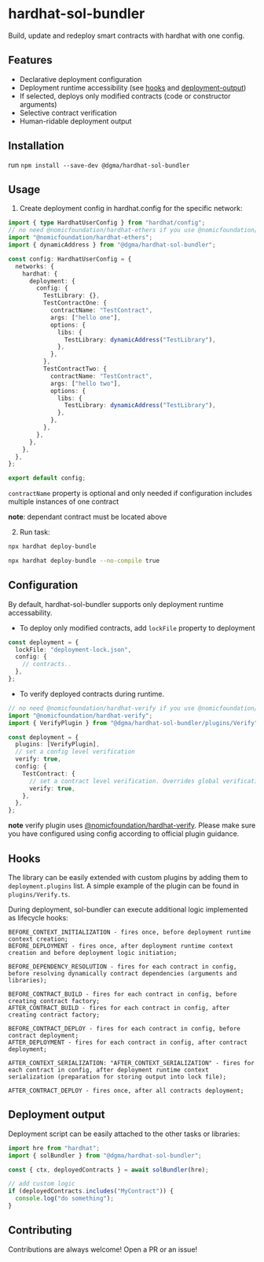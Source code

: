 # hardhat-sol-bundler

Build, update and redeploy smart contracts with hardhat with one config.

## Features

- Declarative deployment configuration
- Deployment runtime accessibility (see [hooks](#hooks) and [deployment-output](#deployment-output))
- If selected, deploys only modified contracts (code or constructor arguments)
- Selective contract verification
- Human-ridable deployment output

## Installation

run `npm install --save-dev @dgma/hardhat-sol-bundler`

## Usage

1. Create deployment config in hardhat.config for the specific network:

```ts
import { type HardhatUserConfig } from "hardhat/config";
// no need @nomicfoundation/hardhat-ethers if you use @nomicfoundation/hardhat-toolbox
import "@nomicfoundation/hardhat-ethers";
import { dynamicAddress } from "@dgma/hardhat-sol-bundler";

const config: HardhatUserConfig = {
  networks: {
    hardhat: {
      deployment: {
        config: {
          TestLibrary: {},
          TestContractOne: {
            contractName: "TestContract",
            args: ["hello one"],
            options: {
              libs: {
                TestLibrary: dynamicAddress("TestLibrary"),
              },
            },
          },
          TestContractTwo: {
            contractName: "TestContract",
            args: ["hello two"],
            options: {
              libs: {
                TestLibrary: dynamicAddress("TestLibrary"),
              },
            },
          },
        },
      },
    },
  },
};

export default config;
```

`contractName` property is optional and only needed if configuration includes multiple instances of one contract

**note**: dependant contract must be located above

2. Run task:

```sh
npx hardhat deploy-bundle
```

```sh
npx hardhat deploy-bundle --no-compile true
```

## Configuration

By default, hardhat-sol-bundler supports only deployment runtime accessability.

- To deploy only modified contracts, add `lockFile` property to deployment

```ts
const deployment = {
  lockFile: "deployment-lock.json",
  config: {
    // contracts..
  },
};
```

- To verify deployed contracts during runtime.

```ts
// no need @nomicfoundation/hardhat-verify if you use @nomicfoundation/hardhat-toolbox
import "@nomicfoundation/hardhat-verify";
import { VerifyPlugin } from "@dgma/hardhat-sol-bundler/plugins/Verify";

const deployment = {
  plugins: [VerifyPlugin],
  // set a config level verification
  verify: true,
  config: {
    TestContract: {
      // set a contract level verification. Overrides global verification
      verify: true,
    },
  },
};
```

**note** verify plugin uses [@nomicfoundation/hardhat-verify](https://www.npmjs.com/package/@nomicfoundation/hardhat-verify). Please make sure you have configured using config according to official plugin guidance.

## Hooks

The library can be easily extended with custom plugins by adding them to `deployment.plugins` list. A simple example of the plugin can be found in `plugins/Verify.ts`.

During deployment, sol-bundler can execute additional logic implemented as lifecycle hooks:

```
BEFORE_CONTEXT_INITIALIZATION - fires once, before deployment runtime context creation;
BEFORE_DEPLOYMENT - fires once, after deployment runtime context creation and before deployment logic initiation;

BEFORE_DEPENDENCY_RESOLUTION - fires for each contract in config, before resolving dynamically contract dependencies (arguments and libraries);

BEFORE_CONTRACT_BUILD - fires for each contract in config, before creating contract factory;
AFTER_CONTRACT_BUILD - fires for each contract in config, after creating contract factory;

BEFORE_CONTRACT_DEPLOY - fires for each contract in config, before contract deployment;
AFTER_DEPLOYMENT - fires for each contract in config, after contract deployment;

AFTER_CONTEXT_SERIALIZATION: "AFTER_CONTEXT_SERIALIZATION" - fires for each contract in config, after deployment runtime context serialization (preparation for storing output into lock file);

AFTER_CONTRACT_DEPLOY - fires once, after all contracts deployment;
```

## Deployment output

Deployment script can be easily attached to the other tasks or libraries:

```ts
import hre from "hardhat";
import { solBundler } from "@dgma/hardhat-sol-bundler";

const { ctx, deployedContracts } = await solBundler(hre);

// add custom logic
if (deployedContracts.includes("MyContract")) {
  console.log("do something");
}
```

## Contributing

Contributions are always welcome! Open a PR or an issue!
